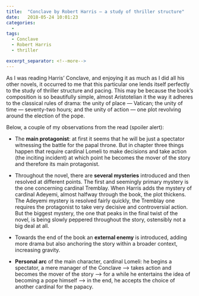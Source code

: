 ```yaml
---
title:  "Conclave by Robert Harris — a study of thriller structure"
date:   2018-05-24 10:01:23
categories:
  -
tags:
  - Conclave
  - Robert Harris
  - thriller

excerpt_separator: <!--more-->
---
```

As I was reading Harris’ Conclave, and enjoying it as much as I did all his other novels, it occurred to me that this particular one lends itself perfectly to the study of thriller structure and pacing. This may be because the book’s composition is so beautifully simple, almost Aristotelian it the way it adheres to the classical rules of drama<!--more-->: the unity of place — Vatican; the unity of time — seventy-two hours; and the unity of action — one plot revolving around the election of the pope.

Below, a couple of my observations from the read (spoiler alert):

- The **main protagonist**: at first it seems that he will be just a spectator witnessing the battle for the papal throne. But in chapter three things happen that require cardinal Lomeli to make decisions and take action (the inciting incident) at which point he becomes the mover of the story and therefore its main protagonist.

- Throughout the novel, there are **several mysteries** introduced and then resolved at different points. The first and seemingly primary mystery is the one concerning cardinal Tremblay. When Harris adds the mystery of cardinal Adeyemi, almost halfway through the book, the plot thickens. The Adeyemi mystery is resolved fairly quickly, the Tremblay one requires the protagonist to take very decisive and controversial action. But the biggest mystery, the one that peaks in the final twist of the novel, is being slowly peppered throughout the story, ostensibly not a big deal at all.

- Towards the end of the book an **external enemy** is introduced, adding more drama but also anchoring the story within a broader context, increasing gravity.

- **Personal arc** of the main character, cardinal Lomeli: he begins a spectator, a mere manager of the Conclave —> takes action and becomes the mover of the story —> for a while he entertains the idea of becoming a pope himself —> in the end, he accepts the choice of another cardinal for the papacy.